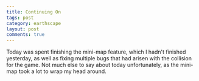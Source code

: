 ```yaml
---
title: Continuing On
tags: post
category: earthscape
layout: post
comments: true
---
```


Today was spent finishing the mini-map feature, which I hadn't finished yesterday, as well as fixing multiple bugs that had arisen with the collision for the game. Not much else to say about today unfortunately, as the mini-map took a lot to wrap my head around.